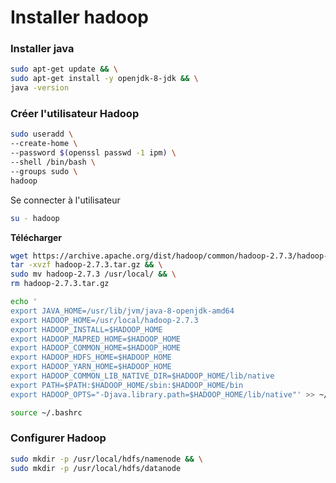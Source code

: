 # Installer hadoop


### Installer java

```bash
sudo apt-get update && \
sudo apt-get install -y openjdk-8-jdk && \
java -version
```

### Créer l'utilisateur Hadoop


```bash
sudo useradd \
--create-home \
--password $(openssl passwd -1 ipm) \
--shell /bin/bash \
--groups sudo \
hadoop
```


Se connecter à l'utilisateur

```bash
su - hadoop
```


**Télécharger**

```bash
wget https://archive.apache.org/dist/hadoop/common/hadoop-2.7.3/hadoop-2.7.3.tar.gz && \
tar -xvzf hadoop-2.7.3.tar.gz && \
sudo mv hadoop-2.7.3 /usr/local/ && \
rm hadoop-2.7.3.tar.gz 
```



```bash
echo '
export JAVA_HOME=/usr/lib/jvm/java-8-openjdk-amd64
export HADOOP_HOME=/usr/local/hadoop-2.7.3
export HADOOP_INSTALL=$HADOOP_HOME
export HADOOP_MAPRED_HOME=$HADOOP_HOME
export HADOOP_COMMON_HOME=$HADOOP_HOME
export HADOOP_HDFS_HOME=$HADOOP_HOME
export HADOOP_YARN_HOME=$HADOOP_HOME
export HADOOP_COMMON_LIB_NATIVE_DIR=$HADOOP_HOME/lib/native
export PATH=$PATH:$HADOOP_HOME/sbin:$HADOOP_HOME/bin
export HADOOP_OPTS="-Djava.library.path=$HADOOP_HOME/lib/native"' >> ~/.bashrc
```

```bash
source ~/.bashrc 
```

### Configurer Hadoop

```bash
sudo mkdir -p /usr/local/hdfs/namenode && \
sudo mkdir -p /usr/local/hdfs/datanode 
```
